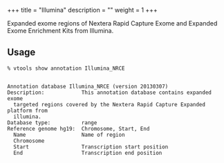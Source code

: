 
+++
title = "Illumina"
description = ""
weight = 1
+++



Expanded exome regions of Nextera Rapid Capture Exome and Expanded Exome Enrichment Kits from Illumina. 



## Usage

    % vtools show annotation Illumina_NRCE
    

    Annotation database Illumina_NRCE (version 20130307)
    Description:            This annotation database contains expanded exome
      targeted regions covered by the Nextera Rapid Capture Expanded platform from
      illumina.
    Database type:          range
    Reference genome hg19:  Chromosome, Start, End
      Name                  Name of region
      Chromosome
      Start                 Transcription start position
      End                   Transcription end position
